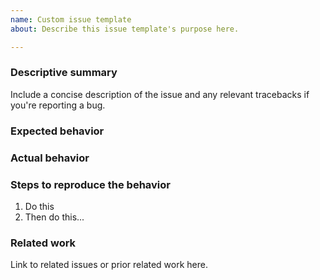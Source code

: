 ```yaml
---
name: Custom issue template
about: Describe this issue template's purpose here.

---
```


### Descriptive summary

Include a concise description of the issue and any relevant tracebacks if you're reporting a bug.

### Expected behavior

### Actual behavior

### Steps to reproduce the behavior

1. Do this
1. Then do this...

### Related work

Link to related issues or prior related work here.
